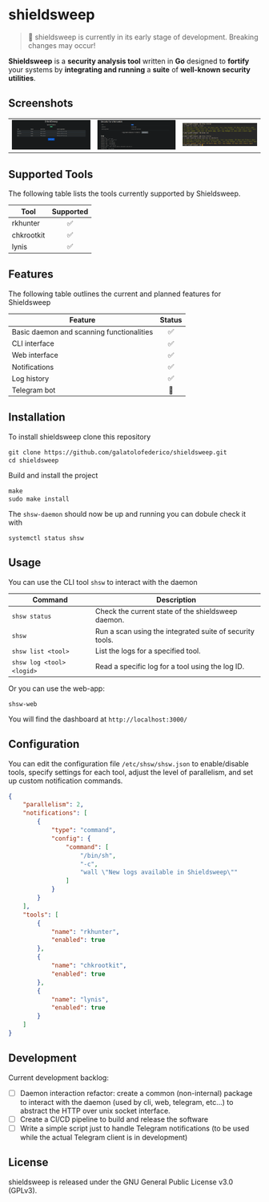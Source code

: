# shieldsweep

> 📢 shieldsweep is currently in its early stage of development. Breaking changes may occur!

**Shieldsweep** is a **security analysis tool** written in **Go** designed to **fortify** your systems by **integrating and running** a **suite** of **well-known security utilities**.

## Screenshots

|                        |                        |                        |
|:----------------------:|:----------------------:|:----------------------:|
| ![](README.md.d/1.png) | ![](README.md.d/2.png) |![](README.md.d/3.png)  | 


## Supported Tools

The following table lists the tools currently supported by Shieldsweep.

| Tool      | Supported |
| --------- | :-------: |
| rkhunter  |    ✅     |
| chkrootkit|    ✅     |
| lynis     |    ✅     |


## Features

The following table outlines the current and planned features for Shieldsweep

| Feature                                       | Status                |
| --------------------------------------------- | :-------------------: |
| Basic daemon and scanning functionalities     |  :white_check_mark:   |
| CLI interface                                 |  :white_check_mark:   |
| Web interface                                 |  :white_check_mark:   |
| Notifications                                 |  :white_check_mark:   |
| Log history                                   |  :white_check_mark:   |
| Telegram bot                                  |  :construction:   |

## Installation

To install shieldsweep clone this repository

```
git clone https://github.com/galatolofederico/shieldsweep.git
cd shieldsweep
```

Build and install the project

```
make
sudo make install
```

The `shsw-daemon` should now be up and running you can dobule check it with

```
systemctl status shsw
```

## Usage

You can use the CLI tool `shsw` to interact with the daemon 

| Command                     | Description                                              |
| --------------------------- | -------------------------------------------------------- |
| `shsw status`               | Check the current state of the shieldsweep daemon.       |
| `shsw`                      | Run a scan using the integrated suite of security tools. |
| `shsw list <tool>`          | List the logs for a specified tool.                      |
| `shsw log <tool> <logid>`   | Read a specific log for a tool using the log ID.         |

Or you can use the web-app:

```
shsw-web
```

You will find the dashboard at `http://localhost:3000/`

## Configuration

You can edit the configuration file `/etc/shsw/shsw.json` to enable/disable tools, specify settings for each tool, adjust the level of parallelism, and set up custom notification commands.

```json
{
    "parallelism": 2,
    "notifications": [
        {
            "type": "command",
            "config": {
                "command": [
                    "/bin/sh",
                    "-c",
                    "wall \"New logs available in Shieldsweep\""
                ]
            }
        }
    ],
    "tools": [
        {
            "name": "rkhunter",
            "enabled": true
        },
        {
            "name": "chkrootkit",
            "enabled": true
        },
        {
            "name": "lynis",
            "enabled": true
        }
    ]
}
```

## Development

Current development backlog:
- [ ] Daemon interaction refactor: create a common (non-internal) package to interact with the daemon (used by cli, web, telegram, etc...) to abstract the HTTP over unix socket interface.
- [ ] Create a CI/CD pipeline to build and release the software
- [ ] Write a simple script just to handle Telegram notifications (to be used while the actual Telegram client is in development)

## License 

shieldsweep is released under the GNU General Public License v3.0 (GPLv3).